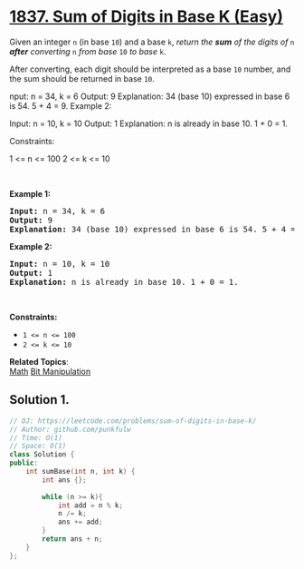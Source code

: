 # [1837. Sum of Digits in Base K (Easy)](https://leetcode.com/problems/sum-of-digits-in-base-k/)

<p>Given an integer <code>n</code> (in base <code>10</code>) and a base <code>k</code>, <em>return the <b>sum</b> of the digits of </em><code>n</code><em>
  <b>after</b> converting</em> <code>n</code> <em>from base</em> <code>10</code> <em>to base</em> <code>k</code></em>.</p>

<p>After converting, each digit should be interpreted as a base <code>10</code> number, and the sum should be returned in base <code>10</code>.</p>

nput: n = 34, k = 6
Output: 9
Explanation: 34 (base 10) expressed in base 6 is 54. 5 + 4 = 9.
Example 2:

Input: n = 10, k = 10
Output: 1
Explanation: n is already in base 10. 1 + 0 = 1.
 

Constraints:

1 <= n <= 100
2 <= k <= 10


<p>&nbsp;</p>
<p><strong>Example 1:</strong></p>

<pre><strong>Input:</strong> n = 34, k = 6
<strong>Output:</strong> 9
<strong>Explanation:</strong> 34 (base 10) expressed in base 6 is 54. 5 + 4 = 9.
</pre>

<p><strong>Example 2:</strong></p>

<pre><strong>Input:</strong> n = 10, k = 10
<strong>Output:</strong> 1
<strong>Explanation:</strong> n is already in base 10. 1 + 0 = 1.
</pre>


<p>&nbsp;</p>
<p><strong>Constraints:</strong></p>

<ul>
	<li><code>1 &lt;= n &lt;= 100</code></li>
	<li><code>2 &lt;= k &lt;= 10</code></li>
</ul>


**Related Topics**:  
[Math](https://leetcode.com/tag/math/) [Bit Manipulation](https://leetcode.com/tag/bit-manipulation/)

## Solution 1. 

```cpp
// OJ: https://leetcode.com/problems/sum-of-digits-in-base-k/
// Author: github.com/punkfulw
// Time: O(1)
// Space: O(1) 
class Solution {
public:
    int sumBase(int n, int k) {
        int ans {};
        
        while (n >= k){
            int add = n % k;
            n /= k;
            ans += add; 
        }
        return ans + n;
    }
};
```
